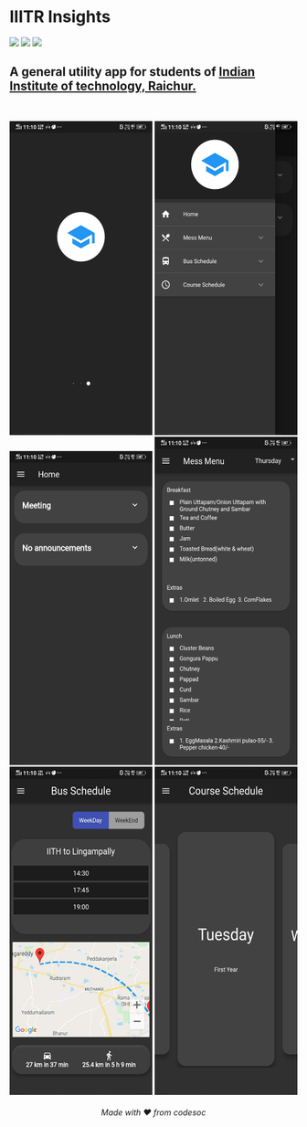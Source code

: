 <h1>IIITR Insights</h1>
<p>
<img src="https://img.shields.io/badge/UI/UX-flutter-blue">
<img src="https://img.shields.io/badge/Backend-firebase-orange">
<img src="https://img.shields.io/badge/Language-dart-green">
</p>
<h2>A general utility app for students of <a href="https://iiitr.ac.in/">Indian Institute of technology, Raichur.</a></h2><br>
  

<p align="center">
<img src="screenshots/WhatsApp%20Image%202020-07-09%20at%2011.11.57%20PM%20(6).jpeg" width=250 height=550>
<img src="screenshots/WhatsApp%20Image%202020-07-09%20at%2011.11.57%20PM%20(4).jpeg" width=250 height=550>
<img src="screenshots/WhatsApp%20Image%202020-07-09%20at%2011.11.57%20PM%20(5).jpeg" width=250 height=550>
<img src="screenshots/WhatsApp Image 2020-07-09 at 11.11.57 PM (3).jpeg" width=250 height=575>
<img src="screenshots/WhatsApp%20Image%202020-07-09%20at%2011.11.57%20PM%20(2).jpeg" width=250 height=575>
<img src="screenshots/WhatsApp%20Image%202020-07-09%20at%2011.11.57%20PM.jpeg" width=250 height=575>
</p>
<center><h6 align="center">Made with ❤️ from codesoc</h6></center>
